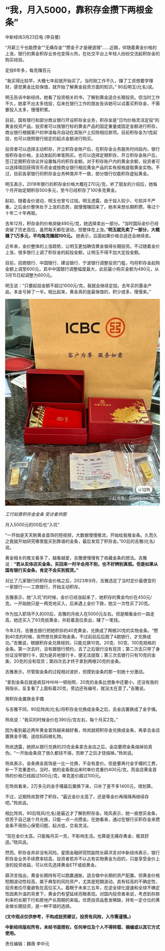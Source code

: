 # “我，月入5000，靠积存金攒下两根金条”

中新经纬3月23日电 (李自曼)

“月薪三千也能攒金”“无痛存金”“攒金子才是硬道理”……近期，伴随着黄金价格的上涨，银行的黄金积存业务也变得火热，在社交平台上年轻人纷纷交流起积存金的购买经验。

定投6年多，每克赚百元

“我买得比较早，大概七年前就开始买了。当时刚工作不久，赚了工资想要学理财，感觉黄金比较保值，就开始了解黄金投资方面的知识。” 90后明玉(化名)说。

明玉告诉中新经纬，她看了投资相关的书，了解到黄金适合长期投资。但当时工作不久，她拿不出太多钱投，后来在银行工作的朋友告诉她可以试着买积存金，不需要投入太多，慢慢积累。

目前，国有银行和部分商业银行开设积存金业务，积存金是“日均价格灵活定投”的黄金投资产品，投资者可以按银行标的黄金产品的固定重量或固定金额进行积存，商业银行根据客户的申请每月自动在其账户上扣除相应款项。目前积存金为1克起投，也可以按照银行规定的起点金额进行购买。

投资者可以选择主动积存，开立积存金账户后，在积存金业务服务时间段内，银行按积存金价格，主动发起的单笔购买。也可以选择定期积存，开立积存金账户后，签订定期积存协议并设置每月的积存金额。对于积存账户内的黄金余额，投资者可以选择赎回获得货币资金或按商业银行相应黄金产品的实有规格提取黄金实物。不过，目前各家银行的积存金业务种类并不一致，部分银行仅能积存虚拟黄金。

明玉表示，2018年银行的积存金价格大概在270元/克，听了朋友的介绍后，她每个月开始定期积存500多元，至今已经积存了100多克黄金。

起初，随着金价波动，明玉也曾亏过钱。明玉透露，由于投入较少，亏损并不严重。之后金价整体处于上涨的态势，就慢慢赚回来了。她本来想长期积攒，等过个十年二十年再取。

去年12月，积存金的价格突破490元/克，她选择卖出一部分。“当时国际金价已经突破了历史高位，虽然每天都在波动，但整体在上涨。”**明玉就先卖了一部分，大概赚了1万多元，平均每克赚超100元。**
她表示，后面如果价格合适还会继续卖。

近年来，金价整体的上涨趋势，让明玉更加确信黄金值得长期投资。不过随着金价上涨，很多银行上调了积存金的起投金额，让明玉不得不加大定投金额。

目前，招商银行、中国银行、建设银行、宁波银行调整投资门槛，均将积存金起购金额上调至600元，其中中国银行调整幅度最大，此前最小购买金额为480元，从3月15日起调整为600元。

明玉说：“只要起投金额不超过1000元/克，我就会继续定投。去年买的基金产品，本金亏掉了一半。相比起来，黄金真的是最保值的，积少成多，慢慢来。”

![463a358d07a49c4480ef07f45a33f183.jpg](https://raw.githubusercontent.com/qqhsx/qqnews_image/main/2024/03/23/“我，月入5000，靠积存金攒下两根金条”/463a358d07a49c4480ef07f45a33f183.jpg)

_工行如意积存金金条 受访者供图_

月入5000元的00后也“入坑”

“一开始是天天刷黄金首饰的短视频，大数据慢慢推流，开始给我推金条。久而久之我就开始研究哪里能买到靠谱的金条，最后发现了积存金。”00后的吉雅(化名)说。

黄金相关的推文看多了，越看越爱，吉雅便慢慢有了收藏金条的想法。吉雅说：**“若从实体店买金条，买回来一时半会用不到，也不好辨别真假。但是如果从国有银行买金条，肯定不会买到假货。”**

对比了几家银行的积存金价格之后，2023年9月，吉雅选定了当时定价最便宜的一家银行——工商银行，开始主动积存。

吉雅表示，她“入坑”的时候，金价已经涨起来了，她积存的黄金均价在450元/克。一开始她只是一两克地买入，后来遇上金价下跌，她又一次性买了20克。

作为加入职场不久的00后，吉雅的月收入在5000元左右。但是眼看金价一路走高，她还买入了63克纸黄金，并趁着高位卖出，赚了一笔钱。

今年2月，吉雅去银行把她积存的40克黄金，兑换成了两根20克的实物金条。“攒到40克的时候，突然想兑换实物金条，不过前前后后跑了4趟银行，才兑换成功。”吉雅说，根据积存金兑换规则，只能兑换10克、20克、50克、100克规格的金条。第一次去时，没有跟银行预约，去了之后银行没有现货；第二次去只带了身份证没带银行卡，因为是异地银行卡，便无法提取；第三次去银行只有10克的金条，20克的没有现货；第四次去才终于拿到两根20克的金条。

吉雅表示，尽管取金条的过程相对波折，但摸到金条的那一刻她十分激动。

“拿到金条后就是疯狂咔咔咔一顿拍照，20克的金条比想象中还要小，还没有我的拇指长，反复看了上面标着20克，旁边还有编号，就没太在意了。”吉雅说。

用积存金置换金手镯

与吉雅不同，90后玲岚(化名)将积存金兑换成金条之后，去金店置换成了金手镯。

玲岚说：“我买的时候金价在390元/克左右，每个月买2克。”

因为看到最近两年黄金首饰越来越好看，玲岚就把积存金兑换成金条，再拿去金店置换金手镯，送给妈妈做礼物。

玲岚透露，她把从银行兑换的20克金条拿去金店之后，金店要把金条熔掉验真伪。“一开始金条烧了很久都烧不熔，剪断了之后才烧熔掉。”玲岚说。

玲岚表示，金条换金首饰是一比一兑换，不会有差价。但是要再付金手镯的工费，补一下克重差价。当时，她的金条取出来时单价克重约400元/克，而金店黄金首饰的价格已经超过500元/克，单克差价超过100元。

在玲岚看来，2万多元的金手镯最后置换下来，只补了差不多1400元，很划算。

不过，近期玲岚暂停了积存。“最近金价太高了，还是等金价再降降再继续存吧。”玲岚说。

相比玲岚，90后晓风(化名)是最近才了解到积存金。晓风表示，她一直想买金条，但苦于自己是个月光族，只能一点一点攒金。在她看来，通过在银行买积存金来攒金条不用担心保管问题，起点低，交易灵活。

“现在金价太高，只能每月买一克，不影响生活。也算是无痛存黄金，极其舒适。”晓风说。

然而，积存金并非没有风险。星图金融研究院副院长薛洪言对中新经纬表示，银行积存金业务手续费率较高，投资者若并不以占有实物黄金为目的，只是享受金价上涨的投资收益，可以优先选择黄金ETF或纸黄金。

薛洪言指出，黄金长期持有可以跑赢通胀，适合做中长期的资产配置。但黄金价格短期波动性较高，属于典型的风险资产，尤其是短期波动，具有较高的不确定性，投资者应尽量避免在高位买入。着眼于未来三五年，在逆全球化提速和全球不确定性因素升温的背景下，黄金仍有望延续亮眼表现。对国内投资者来说，考虑到存款利率的长期下行和房地产长周期的来临，优质投资品愈发稀缺，持有一定仓位的黄金做长期投资，是一种不错的选择。

**(文中观点仅供参考，不构成投资建议，投资有风险，入市需谨慎。)**

**中新经纬版权所有，未经书面授权，任何单位及个人不得转载、摘编或以其它方式使用。**

责任编辑：魏薇 李中元

